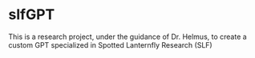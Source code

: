 # slfGPT
This is a research project, under the guidance of Dr. Helmus, to create a custom GPT specialized in Spotted Lanternfly Research (SLF)
